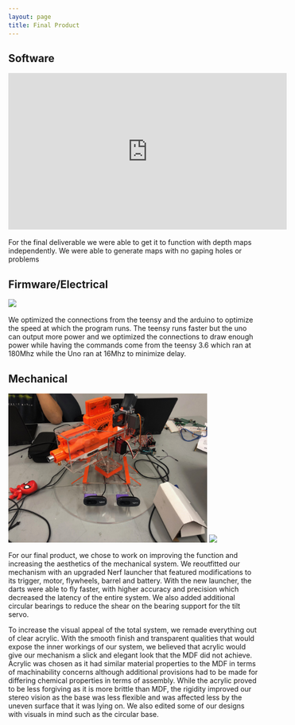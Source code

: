 ```yaml
---
layout: page
title: Final Product
---
```


## Software

<iframe width="560" height="315" src="https://www.youtube.com/embed/1G--W59pRZA" frameborder="0" allow="accelerometer; autoplay; encrypted-media; gyroscope; picture-in-picture" allowfullscreen></iframe>

For the final deliverable we were able to get it to function with depth maps independently.
We were able to generate maps with no gaping holes or problems

## Firmware/Electrical

<img src="https://docs.google.com/uc?id=1pdTDOC9zbrRw-TrhYmr9l6fm24j2rx8B" height="300em">

We optimized the connections from the teensy and the arduino to optimize the speed at which the program runs.
The teensy runs faster but the uno can output more power and we optimized the connections to draw enough power while having the commands come from the teensy 3.6 which ran at 180Mhz while the Uno ran at 16Mhz to minimize delay.

## Mechanical

<img src="images/pic03.jpg" height="300em">
<img src="images/finalmech.png" height="300em">

For our final product, we chose to work on improving the function and increasing the aesthetics of the mechanical system. We reoutfitted our mechanism with an upgraded Nerf launcher that featured modifications to its trigger, motor, flywheels, barrel and battery. With the new launcher, the darts were able to fly faster, with higher accuracy and precision which decreased the latency of the entire system. We also added additional circular bearings to reduce the shear on the bearing support for the tilt servo. 

To increase the visual appeal of the total system, we remade everything out of clear acrylic. With the smooth finish and transparent qualities that would expose the inner workings of our system, we believed that acrylic would give our mechanism a slick and elegant look that the MDF did not achieve. Acrylic was chosen as it had similar material properties to the MDF in terms of machinability concerns although additional provisions had to be made for differing chemical properties in terms of assembly. While the acrylic proved to be less forgiving as it is more brittle than MDF, the rigidity improved our stereo vision as the base was less flexible and was affected less by the uneven surface that it was lying on. We also edited some of our designs with visuals in mind such as the circular base. 
